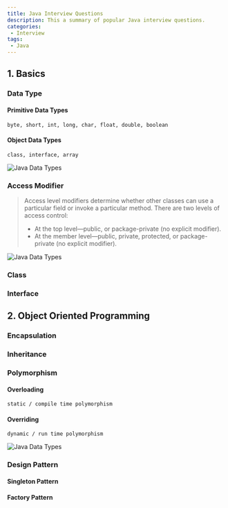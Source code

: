 ```yaml
---
title: Java Interview Questions
description: This a summary of popular Java interview questions.
categories:
 - Interview
tags:
 - Java
---
```



## 1. Basics

### Data Type
#### Primitive Data Types

    byte, short, int, long, char, float, double, boolean
    
#### Object Data Types

    class, interface, array

![Java Data Types](http://i1.wp.com/javafrombasics.com/wp-content/uploads/2016/06/data-types.gif?zoom=2&fit=720%2C540)
    
### Access Modifier
> Access level modifiers determine whether other classes can use a particular field or invoke a particular method. There are two levels of access control:
> - At the top level—public, or package-private (no explicit modifier).
> - At the member level—public, private, protected, or package-private (no explicit modifier).

![Java Data Types](https://qph.fs.quoracdn.net/main-qimg-07b6e84dcef8589f6fd02323f103a4cf.webp)

### Class

### Interface


## 2. Object Oriented Programming

### Encapsulation

### Inheritance

### Polymorphism
#### Overloading

    static / compile time polymorphism

#### Overriding

    dynamic / run time polymorphism

![Java Data Types](https://www.programcreek.com/wp-content/uploads/2009/02/overloading-vs-overriding.png)

### Design Pattern
#### Singleton Pattern
#### Factory Pattern
